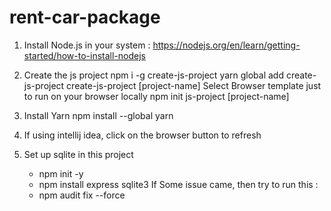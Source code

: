 # rent-car-package
1. Install Node.js in your system : https://nodejs.org/en/learn/getting-started/how-to-install-nodejs 
2. Create the js project
   npm i -g create-js-project
   yarn global add create-js-project
   create-js-project [project-name]
   Select Browser template just to run on your browser locally
   npm init js-project [project-name]

3. Install Yarn
   npm install --global yarn

4. If using intellij idea, click on the browser button to refresh
5. Set up sqlite in this project
   - npm init -y
   - npm install express sqlite3
If Some issue came, then try to run this :
   - npm audit fix --force

